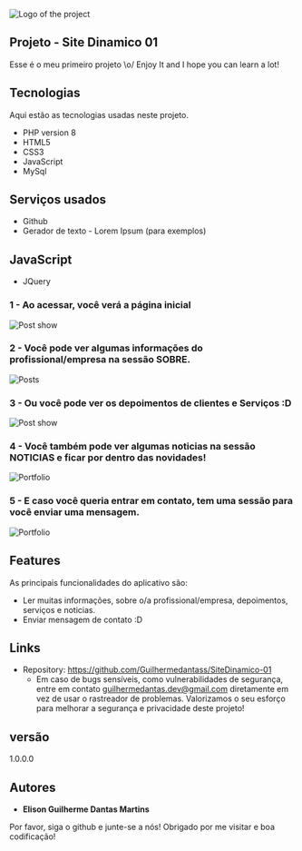 ![Logo of the project](https://github.com/Lucasdfg07/Blog_Lucas_Fernandes/blob/master/app/assets/images/logo.png)


## Projeto - Site Dinamico 01
Esse é o meu primeiro projeto \o/ 
Enjoy It and I hope you can learn a lot!


## Tecnologias 

Aqui estão as tecnologias usadas neste projeto.

* PHP version 8
* HTML5
* CSS3
* JavaScript
* MySql

## Serviços usados

* Github
* Gerador de texto - Lorem Ipsum (para exemplos)

## JavaScript

* JQuery


### 1 - Ao acessar, você verá a página inicial 

![Post show](https://user-images.githubusercontent.com/68871776/165587842-995f6cf0-420b-4841-96b0-b281fd731a01.gif)

### 2 - Você pode ver algumas informações do profissional/empresa na sessão SOBRE.

![Posts](https://user-images.githubusercontent.com/68871776/165587918-10e1f617-82ff-4ea3-aee2-c86515c433b6.gif)

### 3 - Ou você pode ver os depoimentos de clientes e Serviços :D

![Post show](https://user-images.githubusercontent.com/68871776/165588000-53ba2969-30dd-4cce-aaeb-6d5fd9b51bd4.gif)


### 4 - Você também pode ver algumas noticias na sessão NOTICIAS e ficar por dentro das novidades!

![Portfolio](https://user-images.githubusercontent.com/68871776/165588043-b1da0fc2-c938-4420-acf7-961c8fdda05f.gif)

### 5 - E caso você queria entrar em contato, tem uma sessão para você enviar uma mensagem.

![Portfolio](https://user-images.githubusercontent.com/68871776/165587958-0764764b-cfb1-478e-841e-e07173ec285e.gif)



## Features

As principais funcionalidades do aplicativo são:

 - Ler muitas informações, sobre o/a profissional/empresa, depoimentos, serviços e noticias.
 - Enviar mensagem de contato :D



## Links
  - Repository: https://github.com/Guilhermedantass/SiteDinamico-01
    - Em caso de bugs sensíveis, como vulnerabilidades de segurança, entre em contato
      guilhermedantas.dev@gmail.com diretamente em vez de usar o rastreador de problemas. Valorizamos o seu esforço
      para melhorar a segurança e privacidade deste projeto!

  ## versão

  1.0.0.0


  ## Autores

  * **Elison Guilherme Dantas Martins** 

 Por favor, siga o github e junte-se a nós!
  Obrigado por me visitar e boa codificação!
